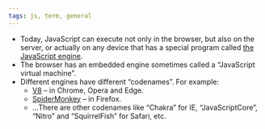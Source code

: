 ```yaml
---
tags: js, term, general
---
```


- Today, JavaScript can execute not only in the browser, but also on the server, or actually on any device that has a special program called [the JavaScript engine](https://en.wikipedia.org/wiki/JavaScript_engine).
- The browser has an embedded engine sometimes called a “JavaScript virtual machine”.
- Different engines have different “codenames”. For example:
	- [V8](https://en.wikipedia.org/wiki/V8_\(JavaScript_engine\)) – in Chrome, Opera and Edge.
	- [SpiderMonkey](https://en.wikipedia.org/wiki/SpiderMonkey) – in Firefox.
	- …There are other codenames like “Chakra” for IE, “JavaScriptCore”, “Nitro” and “SquirrelFish” for Safari, etc.